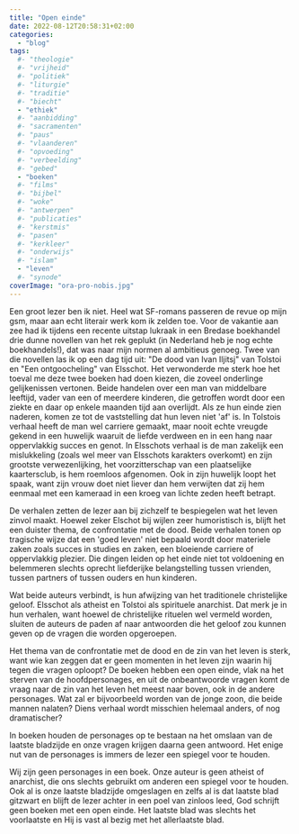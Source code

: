 ```yaml
---
title: "Open einde"
date: 2022-08-12T20:58:31+02:00
categories: 
  - "blog"
tags:
  #- "theologie"
  #- "vrijheid"
  #- "politiek"
  #- "liturgie"
  #- "traditie"
  #- "biecht"
  - "ethiek"
  #- "aanbidding"
  #- "sacramenten"
  #- "paus"
  #- "vlaanderen"
  #- "opvoeding"
  #- "verbeelding"
  #- "gebed"
  - "boeken"
  #- "films"
  #- "bijbel"
  #- "woke"
  #- "antwerpen"
  #- "publicaties"
  #- "kerstmis"
  #- "pasen"
  #- "kerkleer"
  #- "onderwijs"
  #- "islam"
  - "leven"
  #- "synode"
coverImage: "ora-pro-nobis.jpg"
---
```


Een groot lezer ben ik niet. Heel wat SF-romans passeren de revue op mijn gsm, maar aan echt literair werk kom ik zelden toe. Voor de vakantie aan zee had ik tijdens een recente uitstap lukraak in een Bredase boekhandel drie dunne novellen van het rek geplukt (in Nederland heb je nog echte boekhandels!), dat was naar mijn normen al ambitieus genoeg. Twee van die novellen las ik op een dag tijd uit: "De dood van Ivan Iljitsj" van Tolstoi en "Een ontgoocheling" van Elsschot. Het verwonderde me sterk hoe het toeval me deze twee boeken had doen kiezen, die zoveel onderlinge gelijkenissen vertonen. Beide handelen over een man van middelbare leeftijd, vader van een of meerdere kinderen, die getroffen wordt door een ziekte en daar op enkele maanden tijd aan overlijdt. Als ze hun  einde zien naderen, komen ze tot de vaststelling dat hun leven niet 'af' is. In Tolstois verhaal heeft de man wel carriere gemaakt, maar nooit echte vreugde gekend in een huwelijk waaruit de liefde verdween en in een hang naar oppervlakkig succes en genot. In Elsschots verhaal is de man zakelijk een mislukkeling (zoals wel meer van Elsschots karakters overkomt) en zijn grootste verwezenlijking, het voorzitterschap van een plaatselijke kaartersclub, is hem roemloos afgenomen. Ook in zijn huwelijk loopt het spaak, want zijn vrouw doet niet liever dan hem verwijten dat zij hem eenmaal met een kameraad in een kroeg van lichte zeden heeft betrapt. 

De verhalen zetten de lezer aan bij zichzelf te bespiegelen wat het leven zinvol maakt. Hoewel zeker Elschot bij wijlen zeer humoristisch is, blijft het een duister thema, de confrontatie met de dood. Beide verhalen tonen op tragische wijze dat een 'goed leven' niet bepaald wordt door materiele zaken zoals succes in studies en zaken, een bloeiende carriere of oppervlakkig plezier. Die dingen leiden op het einde niet tot voldoening en belemmeren slechts oprecht liefderijke belangstelling tussen vrienden, tussen partners of tussen ouders en hun kinderen.

Wat beide auteurs verbindt, is hun afwijzing van het traditionele christelijke geloof. Elsschot als atheist en Tolstoi als spirituele anarchist. Dat merk je in hun verhalen, want hoewel de christelijke rituelen wel vermeld worden, sluiten de auteurs de paden af naar antwoorden die het geloof zou kunnen geven op de vragen die worden opgeroepen. 

Het thema van de confrontatie met de dood en de zin van het leven is sterk, want wie kan zeggen dat er geen momenten in het leven zijn waarin hij tegen die vragen oploopt? De boeken hebben een open einde, vlak na het sterven van de hoofdpersonages, en uit de onbeantwoorde vragen komt de vraag naar de zin van het leven het meest naar boven, ook in de andere personages. Wat zal er bijvoorbeeld worden van de jonge zoon, die beide mannen nalaten? Diens verhaal wordt misschien helemaal anders, of nog dramatischer?

In boeken houden de personages op te bestaan na het omslaan van de laatste bladzijde en onze vragen krijgen daarna geen antwoord. Het enige nut van de personages is immers de lezer een spiegel voor te houden. 

Wij zijn geen personages in een boek. Onze auteur is geen atheist of anarchist, die ons slechts gebruikt om anderen een spiegel voor te houden. Ook al is onze laatste bladzijde omgeslagen en zelfs al is dat laatste blad gitzwart en blijft de lezer achter in een poel van zinloos leed, God schrijft geen boeken met een open einde. Het laatste blad was slechts het voorlaatste en Hij is vast al bezig met het allerlaatste blad.

